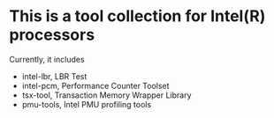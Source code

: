 # This is a tool collection for Intel(R) processors
Currently, it includes
  - intel-lbr, LBR Test
  - intel-pcm, Performance Counter Toolset
  - tsx-tool, Transaction Memory Wrapper Library
  - pmu-tools, Intel PMU profiling tools

